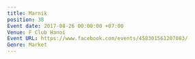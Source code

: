 ```yaml
---
title: Marnik
position: 38
Event date: 2017-08-26 00:00:00 +07:00
Venue: F Club Hanoi
Event URL: https://www.facebook.com/events/458301561207083/
Genre: Market
---
```


